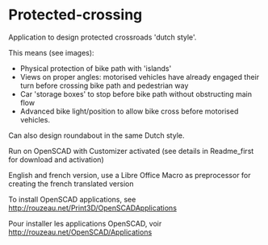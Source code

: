 # Protected-crossing
Application to design protected crossroads 'dutch style'.

This means (see images):
- Physical protection of bike path with 'islands'
- Views on proper angles: motorised vehicles have already engaged their turn before crossing bike path and pedestrian way
- Car 'storage boxes' to stop before bike path without obstructing main flow
- Advanced bike light/position to allow bike cross before motorised vehicles. 

Can also design roundabout in the same Dutch style. 

Run on OpenSCAD with Customizer activated (see details in Readme_first for download and activation)

English and french version, 
use a Libre Office Macro as preprocessor for creating the french translated version

To install OpenSCAD applications, see http://rouzeau.net/Print3D/OpenSCADApplications

Pour installer les applications OpenSCAD, voir http://rouzeau.net/OpenSCAD/Applications

